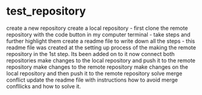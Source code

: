 # test_repository

create a new repository
create a local repository 
    - first clone the remote repository with the code button in my computer terminal
    - take steps and further highlight them
create a readme file to write down all the steps
    - this readme file was created at the setting up process of the making the remote repository in the 1st step. Its been added on to it now 
connect both repositories
make changes to the local repository and push it to the remote repository
make changes to the remote repository
make changes on the local repository and then push it to the remote repository
solve merge conflict
update the readme file with instructions how to avoid merge confllicks and how to solve it.
